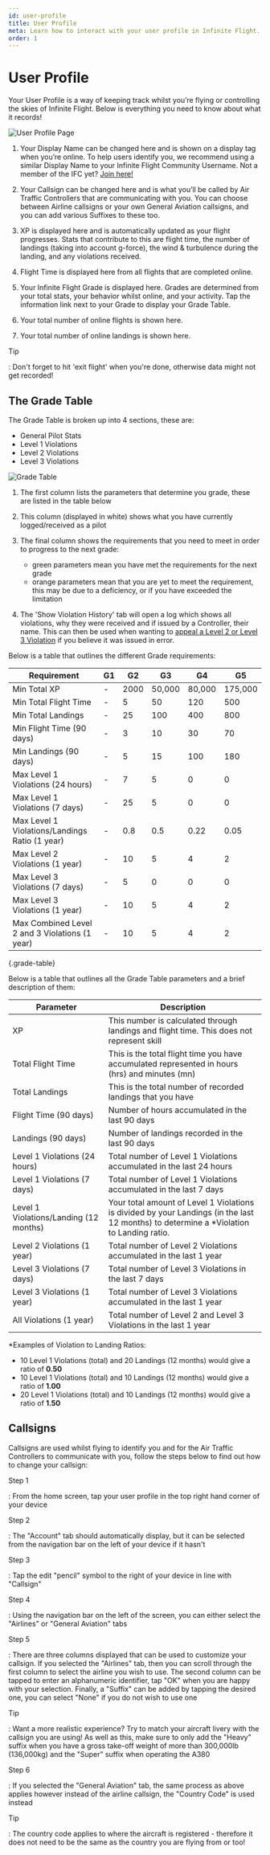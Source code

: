 ```yaml
---
id: user-profile
title: User Profile
meta: Learn how to interact with your user profile in Infinite Flight.
order: 1
---
```


# User Profile

Your User Profile is a way of keeping track whilst you’re flying or controlling the skies of Infinite Flight. Below is everything you need to know about what it records!

![User Profile Page](_images/manual/frames/user-profile.jpg)

 

1. Your Display Name can be changed here and is shown on a display tag when you’re online. To help users identify you, we recommend using a similar Display Name to your Infinite Flight Community Username. Not a member of the IFC yet? [Join here!](https://community.infiniteflight.com/)

   

2. Your Callsign can be changed here and is what you’ll be called by Air Traffic Controllers that are communicating with you. You can choose between Airline callsigns or your own General Aviation callsigns, and you can add various Suffixes to these too.

   

3.  XP is displayed here and is automatically updated as your flight progresses. Stats that contribute to this are flight time, the number of landings (taking into account g-force), the wind & turbulence during the landing, and any violations received.

   

4. Flight Time is displayed here from all flights that are completed online.  

   


5. Your Infinite Flight Grade is displayed here. Grades are determined from your total stats, your behavior whilst online, and your activity.  Tap the information link next to your Grade to display your Grade Table.

   

6. Your total number of online flights is shown here.

   

7.  Your total number of online landings is shown here.

   

Tip

: Don't forget to hit 'exit flight' when you're done, otherwise data might not get recorded! 



## The Grade Table

The Grade Table is broken up into 4 sections, these are:



- General Pilot Stats
- Level 1 Violations
- Level 2 Violations
- Level 3 Violations



![Grade Table](_images/manual/frames/grade-table.jpg)



1. The first column lists the parameters that determine you grade, these are listed in the table below

   

2. This column (displayed in white) shows what you have currently logged/received as a pilot

   

3. The final column shows the requirements that you need to meet in order to progress to the next grade:

   - green parameters mean you have met the requirements for the next grade
   - orange parameters mean that you are yet to meet the requirement, this may be due to a deficiency, or if you have exceeded the limitation

   

4. The 'Show Violation History' tab will open a log which shows all violations, why they were received and if issued by a Controller, their name. This can then be used when wanting to [appeal a Level 2 or Level 3 Violation](/guide/getting-started/pilot-user-interface/violations#appealing-a-level-2-or-3-violation) if you believe it was issued in error.



Below is a table that outlines the different Grade requirements:

| Requirement                                    | G1   | G2   | G3     | G4     | G5      |
| ---------------------------------------------- | ---- | ---- | ------ | ------ | ------- |
| Min Total XP                                   | -    | 2000 | 50,000 | 80,000 | 175,000 |
| Min Total Flight Time                          | -    | 5    | 50     | 120    | 500     |
| Min Total Landings                             | -    | 25   | 100    | 400    | 800     |
| Min Flight Time (90 days)                      | -    | 3    | 10     | 30     | 70      |
| Min Landings (90 days)                         | -    | 5    | 15     | 100    | 180     |
| Max Level 1 Violations (24 hours)              | -    | 7    | 5      | 0      | 0       |
| Max Level 1 Violations (7 days)                | -    | 25   | 5      | 0      | 0       |
| Max Level 1 Violations/Landings Ratio (1 year) | -    | 0.8  | 0.5    | 0.22   | 0.05    |
| Max Level 2 Violations (1 year)                | -    | 10   | 5      | 4      | 2       |
| Max Level 3 Violations (7 days)                | -    | 5    | 0      | 0      | 0       |
| Max Level 3 Violations (1 year)                | -    | 10   | 5      | 4      | 2       |
| Max Combined Level 2 and 3 Violations (1 year) | -    | 10   | 5      | 4      | 2       |
{.grade-table}



Below is a table that outlines all the Grade Table parameters and a brief description of them:

| Parameter                              | Description                                                  |
| -------------------------------------- | ------------------------------------------------------------ |
| XP                                     | This number is calculated through landings and flight time. This does not represent skill |
| Total Flight Time                      | This is the total flight time you have accumulated represented in hours (hrs) and minutes (mn) |
| Total Landings                         | This is the total number of recorded landings that you have  |
| Flight Time (90 days)                  | Number of hours accumulated in the last 90 days              |
| Landings (90 days)                     | Number of landings recorded in the last 90 days              |
| Level 1 Violations (24 hours)          | Total number of Level 1 Violations accumulated in the last 24 hours |
| Level 1 Violations (7 days)            | Total number of Level 1 Violations accumulated in the last 7 days |
| Level 1 Violations/Landing (12 months) | Your total amount of Level 1 Violations is divided by your Landings (in the last 12 months) to determine a *Violation to Landing ratio. |
| Level 2 Violations (1 year)            | Total number of Level 2 Violations accumulated in the last 1 year |
| Level 3 Violations (7 days)            | Total number of Level 3 Violations in the last 7 days        |
| Level 3 Violations (1 year)            | Total number of Level 3 Violations accumulated in the last 1 year |
| All Violations (1 year)                | Total number of Level 2 and Level 3 Violations in the last 1 year |



*Examples of Violation to Landing Ratios:

- 10 Level 1 Violations (total) and 20 Landings (12 months) would give a ratio of **0.50**
- 10 Level 1 Violations (total) and 10 Landings (12 months) would give a ratio of **1.00**
- 20 Level 1 Violations (total) and 10 Landings (12 months) would give a ratio of **1.50**



## Callsigns

Callsigns are used whilst flying to identify you and for the Air Traffic Controllers to communicate with you, follow the steps below to find out how to change your callsign: 



Step 1

: From the home screen, tap your user profile in the top right hand corner of your device



Step 2

: The "Account" tab should automatically display, but it can be selected from the navigation bar on the left of your device if it hasn't



Step 3

: Tap the edit "pencil" symbol to the right of your device in line with "Callsign"



Step 4

: Using the navigation bar on the left of the screen, you can either select the "Airlines" or "General Aviation" tabs



Step 5

: There are three columns displayed that can be used to customize your callsign. If you selected the "Airlines" tab, then you can scroll through the first column to select the airline you wish to use. The second column can be tapped to enter an alphanumeric identifier, tap "OK" when you are happy with your selection. Finally, a "Suffix" can be added by tapping the desired one, you can select "None" if you do not wish to use one



Tip

: Want a more realistic experience? Try to match your aircraft livery with the callsign you are using! As well as this, make sure to only add the "Heavy" suffix when you have a gross take-off weight of more than 300,000lb (136,000kg) and the "Super" suffix when operating the A380



Step 6

: If you selected the "General Aviation" tab, the same process as above applies however instead of the airline callsign, the "Country Code" is used instead



Tip

: The country code applies to where the aircraft is registered - therefore it does not need to be the same as the country you are flying from or too!